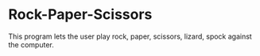 # Rock-Paper-Scissors
This program lets the user play rock, paper, scissors, lizard, spock against the computer.
